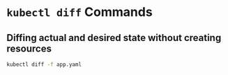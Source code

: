 # `kubectl diff` Commands

## Diffing actual and desired state without creating resources

```bash
kubectl diff -f app.yaml
```
